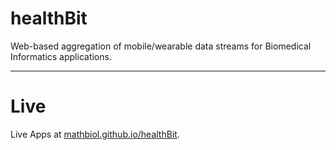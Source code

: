 # healthBit
Web-based aggregation of mobile/wearable data streams for Biomedical Informatics applications.
___
# Live
Live Apps at [mathbiol.github.io/healthBit](https://mathbiol.github.io/healthBit/).<br>

